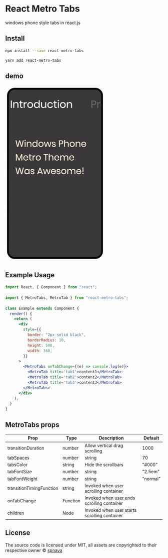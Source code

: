 # React Metro Tabs

windows phone style tabs in react.js

## Install

```bash
npm install --save react-metro-tabs
```

```bash
yarn add react-metro-tabs
```

## demo

![](./Assets/demo.gif)

## Example Usage

```jsx
import React, { Component } from "react";

import { MetroTabs, MetroTab } from "react-metro-tabs";

class Example extends Component {
  render() {
    return (
      <div
        style={{
          border: "2px solid black",
          borderRadius: 10,
          height: 500,
          width: 360,
        }}
      >
        <MetroTabs onTabChange={(e) => console.log(e)}>
          <MetroTab title='tab1'>content1</MetroTab>
          <MetroTab title='tab2'>content2</MetroTab>
          <MetroTab title='tab3'>content3</MetroTab>
        </MetroTabs>
      </div>
    );
  }
}
```

## MetroTabs props

| Prop                     | Type     | Description                                  | Default  |
| ------------------------ | -------- | -------------------------------------------- | -------- |
| transitionDuration       | number   | Allow vertical drag scrolling                | 1000     |
| tabSpaces                | number   | string                                       | 70       |
| tabsColor                | string   | Hide the scrollbars                          | "#000"   |
| tabFontSize              | number   | string                                       | "2.5em"  |
| tabFontWeight            | number   | string                                       | "normal" |
| transitionTimingFunction | string   | Invoked when user scrolling container        |          |
| onTabChange              | Function | Invoked when user ends scrolling container   |          |
| children                 | Node     | Invoked when user starts scrolling container |          |

## License

The source code is licensed under MIT, all assets are copyrighted to their respective owner © [spnava](https://github.com/spnava)
